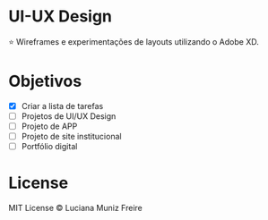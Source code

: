 # UI-UX Design

:star: Wireframes e experimentações de layouts utilizando o Adobe XD.

# Objetivos

- [x] Criar a lista de tarefas
- [ ] Projetos de UI/UX Design
- [ ] Projeto de APP
- [ ] Projeto de site institucional
- [ ] Portfólio digital

# License

MIT License © Luciana Muniz Freire
